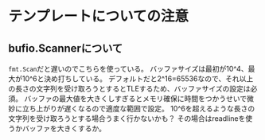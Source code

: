 # テンプレートについての注意

## bufio.Scannerについて

`fmt.Scan`だと遅いのでこちらを使っている。
バッファサイズは最初が10^4、最大が10^6と決め打ちしている。
デフォルトだと2^16=65536なので、それ以上の長さの文字列を受け取ろうとするとTLEするため、バッファサイズの設定は必須。
バッファの最大値を大きくしすぎるとメモリ確保に時間をつかうせいで微妙に立ち上がりが遅くなるので適度な範囲で設定。
10^6を超えるような長さの文字列を受け取ろうとする場合うまく行かないかも？
その場合はreadlineを使うかバッファを大きくするか。
